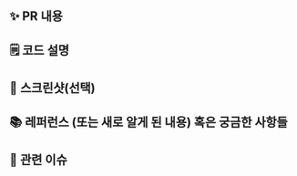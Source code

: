 ## ✨ PR 내용
<!-- PR에 대한 설명을 적어주세요 -->

## 🗒️ 코드 설명
<!-- 작성한 코드의 흐름을 간략하게 적어주세요 -->

## 📸 스크린샷(선택)
<!-- 스크린샷이 필요한 PR이면 스크린샷을 첨부해주세요 -->

## 📚 레퍼런스 (또는 새로 알게 된 내용) 혹은 궁금한 사항들
<!-- 참고할 사항이 있다면 적어주세요 -->

## 📌 관련 이슈
<!-- 관련있는 이슈 번호(#000)을 적어주세요.
  해당 pull request merge와 함께 이슈를 닫으려면
  closed #Issue_number를 적어주세요 -->
